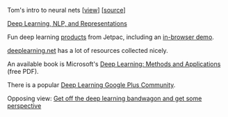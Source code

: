 Tom's intro to neural nets [[view](https://rawgit.com/Gimperion/neuralnet/master/index.html)] [[source](https://github.com/Gimperion/neuralnet/)]

[Deep Learning, NLP, and Representations](http://colah.github.io/posts/2014-07-NLP-RNNs-Representations/)

Fun deep learning [products](https://www.jetpac.com/deepbelief) from Jetpac, including an [in-browser demo](https://www.jetpac.com/deepbeliefdemo).

[deeplearning.net](http://deeplearning.net/) has a lot of resources collected nicely.

An available book is Microsoft's [Deep Learning: Methods and Applications](http://research.microsoft.com/pubs/209355/NOW-Book-Revised-Feb2014-online.pdf) (free PDF).

There is a popular [Deep Learning Google Plus Community](https://plus.google.com/communities/112866381580457264725).

Opposing view: [Get off the deep learning bandwagon and get some perspective](http://www.pyimagesearch.com/2014/06/09/get-deep-learning-bandwagon-get-perspective/)
